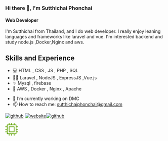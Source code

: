 ### Hi there 👋, I'm Sutthichai Phonchai
#### Web Developer
I'm Sutthichai from Thailand, and I do web developer. I really enjoy leaning languages and frameworks like laravel and vue. I'm interested backend and study node.js ,Docker,Nginx and aws.

## Skills and Experience
* :computer: HTML , CSS , JS , PHP , SQL
* 👨‍💻 Laravel , NodeJS , ExpressJS ,Vue.js
* ✨ Mysql , firebase 
* 🚀 AWS , Docker , Nginx , Apache

- 🔭 I’m currently working on DMC 
- 📫 How to reach me: sutthichaiphonchai@gmail.com 


[<img src='https://cdn.jsdelivr.net/npm/simple-icons@3.0.1/icons/github.svg' alt='github' height='40'>](https://github.com/https://github.com/sutthichai1024)  [<img src='https://cdn.jsdelivr.net/npm/simple-icons@3.0.1/icons/icloud.svg' alt='website' height='40'>](https://lanterns.xyz)[<img src='https://images.youracclaim.com/size/340x340/images/1fdcf6a9-de8e-4e35-96b0-e801d8411506/AWS-CloudPractitioner.png' alt='github' height='40'>](https://www.youracclaim.com/badges/14719768-f83f-415e-bd36-c4a312fa5ff0/public_url)

<a href='https://docs.github.com/en/developers'><img src='https://raw.githubusercontent.com/acervenky/animated-github-badges/master/assets/devbadge.gif' width='40' height='40'></a>




